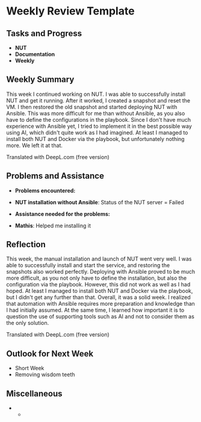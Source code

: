 # Weekly Review Template

## Tasks and Progress

- **NUT**
- **Documentation**
- **Weekly**


## Weekly Summary

This week I continued working on NUT. I was able to successfully install NUT and get it running. After it worked, I created a snapshot and reset the VM. I then restored the old snapshot and started deploying NUT with Ansible. This was more difficult for me than without Ansible, as you also have to define the configurations in the playbook. Since I don't have much experience with Ansible yet, I tried to implement it in the best possible way using AI, which didn't quite work as I had imagined. At least I managed to install both NUT and Docker via the playbook, but unfortunately nothing more. We left it at that.

Translated with DeepL.com (free version)



## Problems and Assistance

- **Problems encountered:**

- **NUT installation without Ansible**: Status of the NUT server = Failed 

- **Assistance needed for the problems:**

- **Mathis**: Helped me installing it


## Reflection

This week, the manual installation and launch of NUT went very well. I was able to successfully install and start the service, and restoring the snapshots also worked perfectly. Deploying with Ansible proved to be much more difficult, as you not only have to define the installation, but also the configuration via the playbook. However, this did not work as well as I had hoped. At least I managed to install both NUT and Docker via the playbook, but I didn't get any further than that. Overall, it was a solid week. I realized that automation with Ansible requires more preparation and knowledge than I had initially assumed. At the same time, I learned how important it is to question the use of supporting tools such as AI and not to consider them as the only solution.

Translated with DeepL.com (free version)


## Outlook for Next Week

- Short Week
- Removing wisdom teeth 


## Miscellaneous

- -
